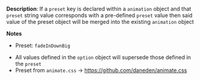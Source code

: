 __Description__: If a `preset` key is declared within a `animation` object and that `preset` string value corresponds with a pre-defined `preset` value then said value of the preset object will be merged into the existing `animation` object

__Notes__

+ Preset: `fadeInDownBig`
- All values defined in the `option` object will supersede those defined in the `preset`
- Preset from `animate.css` -> https://github.com/daneden/animate.css